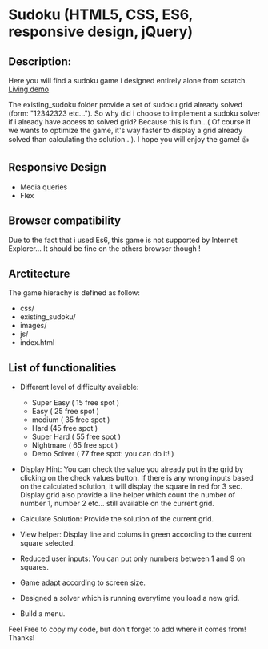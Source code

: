 # Sudoku (HTML5, CSS, ES6, responsive design, jQuery)

## Description:

Here you will find a sudoku game i designed entirely alone from scratch. [Living demo](https://joelmangin.github.io/sudoku/)

  The existing_sudoku folder provide a set of sudoku grid already solved (form: "12342323 etc..."). So why did i choose to implement a sudoku solver if i already have access to solved grid? Because this is fun...( Of course if we wants to optimize the game, it's way faster to display a grid already solved than calculating the solution...). I hope you will enjoy the game! :+1:

 ## Responsive Design  

  - Media queries
  - Flex

 ## Browser compatibility

  Due to the fact that i used Es6, this game is not supported by Internet Explorer...
  It should be fine on the others browser though !

 ## Arctitecture

The game hierachy is defined as follow:

  * css/
  * existing_sudoku/
  * images/
  * js/
  * index.html

 ## List of functionalities


  - Different level of difficulty available:
    - Super Easy ( 15 free spot )
    - Easy ( 25 free spot )
    - medium ( 35 free spot )
    - Hard (45 free spot )
    - Super Hard ( 55 free spot )
    - Nightmare ( 65 free spot )
    - Demo Solver ( 77 free spot: you can do it! )

  - Display Hint:
    You can check the value you already put in the grid by clicking on the check values button. If there is any wrong  inputs based on the calculated solution, it will display the square in red for 3 sec. Display grid also provide a line helper which count the number of number 1, number 2 etc... still available on the current grid.

  - Calculate Solution:
   Provide the solution of the current grid.

  - View helper:
    Display line and colums in green according to the current square selected.

  - Reduced user inputs:
    You can put only numbers between 1 and 9 on squares.

  - Game adapt according to screen size.

  - Designed a solver which is running everytime you load a new grid.

  - Build a menu.


   Feel Free to copy my code, but don't forget to add where it comes from! Thanks!
